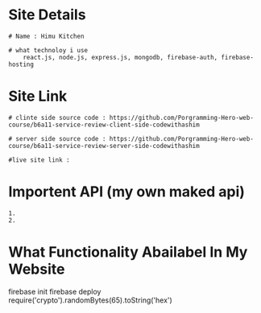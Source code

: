 # Site Details

    # Name : Himu Kitchen

    # what technoloy i use
        react.js, node.js, express.js, mongodb, firebase-auth, firebase-hosting

# Site Link

    # clinte side source code : https://github.com/Porgramming-Hero-web-course/b6a11-service-review-client-side-codewithashim

    # server side source code : https://github.com/Porgramming-Hero-web-course/b6a11-service-review-server-side-codewithashim

    #live site link :

# Importent API (my own maked api)

    1.
    2.

# What Functionality Abailabel In My Website

firebase init
firebase deploy
require('crypto').randomBytes(65).toString('hex')
